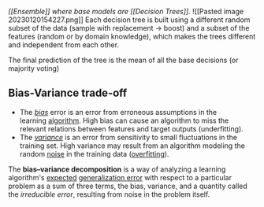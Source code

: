 _[[Ensemble]] where base models are [[Decision Trees]]._
![[Pasted image 20230120154227.png]]
Each decision tree is built using a different random subset of the data (sample with replacement -> boost) and a subset of the features (random or by domain knowledge), which makes the trees different and independent from each other.

The final prediction of the tree is the mean of all the base decisions (or majority voting)

## Bias-Variance trade-off
-   The [_bias_](https://en.wikipedia.org/wiki/Bias_of_an_estimator "Bias of an estimator") error is an error from erroneous assumptions in the learning [algorithm](https://en.wikipedia.org/wiki/Algorithm "Algorithm"). High bias can cause an algorithm to miss the relevant relations between features and target outputs (underfitting).
-   The _[variance](https://en.wikipedia.org/wiki/Variance "Variance")_ is an error from sensitivity to small fluctuations in the training set. High variance may result from an algorithm modeling the random [noise](https://en.wikipedia.org/wiki/Noise_(signal_processing) "Noise (signal processing)") in the training data ([overfitting](https://en.wikipedia.org/wiki/Overfitting "Overfitting")).

The **bias–variance decomposition** is a way of analyzing a learning algorithm's [expected](https://en.wikipedia.org/wiki/Expected_value "Expected value") [generalization error](https://en.wikipedia.org/wiki/Generalization_error "Generalization error") with respect to a particular problem as a sum of three terms, the bias, variance, and a quantity called the _irreducible error_, resulting from noise in the problem itself.